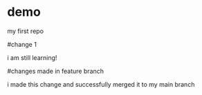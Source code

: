 # demo

my first repo

#change 1

i am still learning!

#changes made in feature branch 

i made this change and successfully merged it to my main branch